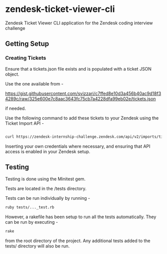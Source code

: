 # zendesk-ticket-viewer-cli

Zendesk Ticket Viewer CLI application for the Zendesk coding interview challenge

## Getting Setup

### Creating Tickets

Ensure that a tickets.json file exists and is populated with a ticket JSON object.

Use the one available from -

https://gist.githubusercontent.com/svizzari/c7ffed8e10d3a456b40ac9d18f34289c/raw/325e600e7c8aac3643fc75cb7a4228dfa99eb02e/tickets.json

if needed.

Use the following command to add these tickets to your Zendesk using the Ticket Import API -

```bash

curl https://zendesk-internship-challenge.zendesk.com/api/v2/imports/tickets/create_many.json -v -u {email_address}:{password} -X POST -d @tickets.json -H "Content-Type:application/json"

```

Inserting your own credentials where necessary, and ensuring that API access is enabled in your Zendesk setup.

## Testing

Testing is done using the Minitest gem.

Tests are located in the /tests directory.

Tests can be run individually by running -

```sh
ruby tests/..._test.rb
```

However, a rakefile has been setup to run all the tests automatically. They can be run by executing -

```sh
rake
```

from the root directory of the project.
Any additional tests added to the tests/ directory will also be run.
